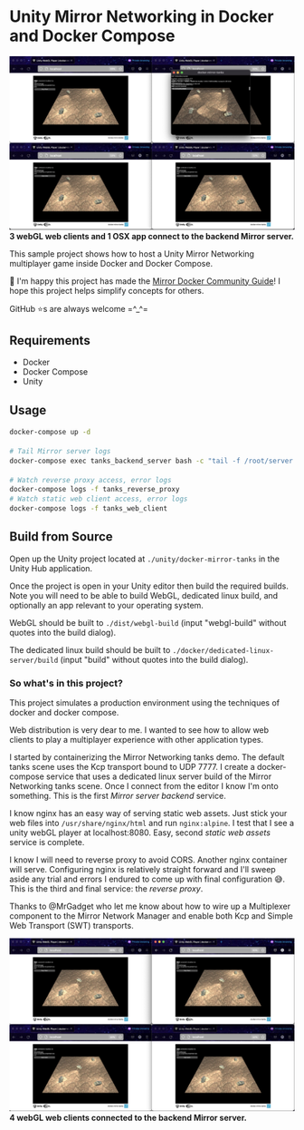 # Unity Mirror Networking in Docker and Docker Compose
![QR code for production website  environment](./media/3-webGL-web-clients-and-an-osx-app.png)
__3 webGL web clients and 1 OSX app connect to the backend Mirror server.__

This sample project shows how to host a Unity Mirror Networking multiplayer game inside Docker and Docker Compose.

🎉 I'm happy this project has made the [Mirror Docker Community Guide](https://mirror-networking.gitbook.io/docs/community-guides/mirror-docker-guide)! I hope this project helps simplify concepts for others.

GitHub ⭐️s are always welcome =^_^=


## Requirements

- Docker
- Docker Compose
- Unity

## Usage

```bash
docker-compose up -d 

# Tail Mirror server logs
docker-compose exec tanks_backend_server bash -c "tail -f /root/server.log"

# Watch reverse proxy access, error logs
docker-compose logs -f tanks_reverse_proxy
# Watch static web client access, error logs
docker-compose logs -f tanks_web_client
```

## Build from Source
Open up the Unity project located at `./unity/docker-mirror-tanks` in the Unity Hub application.

Once the project is open in your Unity editor then build the required builds. Note you will need to be able to build WebGL, dedicated linux build, and optionally an app relevant to your operating system.

WebGL should be built to `./dist/webgl-build` (input "webgl-build" without quotes into the build dialog).

The dedicated linux build should be built to `./docker/dedicated-linux-server/build` (input "build" without quotes into the build dialog).

### So what's in this project?
This project simulates a production environment using the techniques of docker and docker compose.

Web distribution is very dear to me. I wanted to see how to allow web clients to play a multiplayer experience with other application types.

I started by containerizing the Mirror Networking tanks demo. The default tanks scene uses the Kcp transport bound to UDP 7777. I create a docker-compose service that uses a dedicated linux server build of the Mirror Networking tanks scene. Once I connect from the editor I know I'm onto something. This is the first _Mirror server backend_ service.

I know nginx has an easy way of serving static web assets. Just stick your web files into `/usr/share/nginx/html` and run `nginx:alpine`. I test that I see a unity webGL player at localhost:8080. Easy, second _static web assets_ service is complete.

I know I will need to reverse proxy to avoid CORS. Another nginx container will serve. Configuring nginx is relatively straight forward and I'll sweep aside any trial and errors I endured to come up with final configuration 😅. This is the third and final service: the _reverse proxy_.

Thanks to @MrGadget who let me know about how to wire up a Multiplexer component to the Mirror Network Manager and enable both Kcp and Simple Web Transport (SWT) transports.

![4 WebGL web clients](./media/4-webGL-web-clients.png)
__4 webGL web clients connected to the backend Mirror server.__
